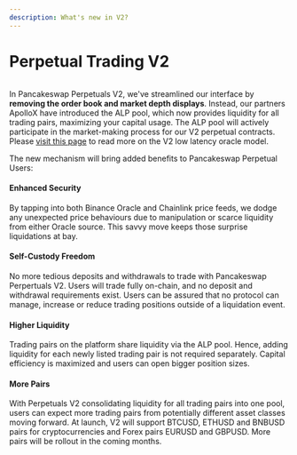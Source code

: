 ```yaml
---
description: What's new in V2?
---
```


# Perpetual Trading V2

<figure><img src="../../../.gitbook/assets/perpperp (1).png" alt=""><figcaption></figcaption></figure>

In Pancakeswap Perpetuals V2, we've streamlined our interface by **removing the order book and market depth displays**. Instead, our partners ApolloX have introduced the ALP pool, which now provides liquidity for all trading pairs, maximizing your capital usage. The ALP pool will actively participate in the market-making process for our V2 perpetual contracts. Please [visit this page](https://apollox-finance.gitbook.io/apollox-finance/welcome/trading-v2/powered-by-binance-oracle-and-chainlink) to read more on the V2 low latency oracle model.

The new mechanism will bring added benefits to Pancakeswap Perpetual Users:

#### Enhanced Security

By tapping into both Binance Oracle and Chainlink price feeds, we dodge any unexpected price behaviours due to manipulation or scarce liquidity from either Oracle source. This savvy move keeps those surprise liquidations at bay.

#### Self-Custody Freedom

No more tedious deposits and withdrawals to trade with Pancakeswap Perpertuals V2. Users will trade fully on-chain, and no deposit and withdrawal requirements exist. Users can be assured that no protocol can manage, increase or reduce trading positions outside of a liquidation event.

#### Higher Liquidity

Trading pairs on the platform share liquidity via the ALP pool. Hence, adding liquidity for each newly listed trading pair is not required separately. Capital efficiency is maximized and users can open bigger position sizes.

#### More Pairs

With Perpetuals V2 consolidating liquidity for all trading pairs into one pool, users can expect more trading pairs from potentially different asset classes moving forward. At launch, V2 will support BTCUSD, ETHUSD and BNBUSD pairs for cryptocurrencies and Forex pairs EURUSD and GBPUSD. More pairs will be rollout in the coming months.
